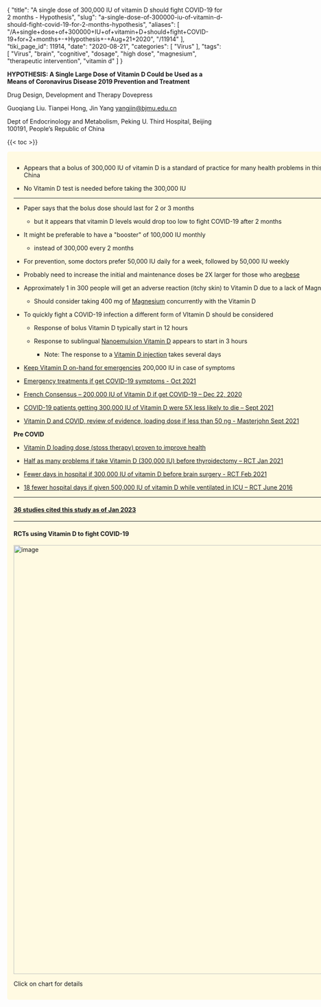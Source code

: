 {
    "title": "A single dose of 300,000 IU of vitamin D should fight COVID-19 for 2 months - Hypothesis",
    "slug": "a-single-dose-of-300000-iu-of-vitamin-d-should-fight-covid-19-for-2-months-hypothesis",
    "aliases": [
        "/A+single+dose+of+300000+IU+of+vitamin+D+should+fight+COVID-19+for+2+months+-+Hypothesis+-+Aug+21+2020",
        "/11914"
    ],
    "tiki_page_id": 11914,
    "date": "2020-08-21",
    "categories": [
        "Virus"
    ],
    "tags": [
        "Virus",
        "brain",
        "cognitive",
        "dosage",
        "high dose",
        "magnesium",
        "therapeutic intervention",
        "vitamin d"
    ]
}


**HYPOTHESIS: A Single Large Dose of Vitamin D Could be Used as a Means of Coronavirus Disease 2019 Prevention and Treatment** 

Drug Design, Development and Therapy	Dovepress

Guoqiang Liu. Tianpei Hong, Jin Yang yangjin@bjmu.edu.cn

Dept of Endocrinology and Metabolism, Peking U. Third Hospital, Beijing 100191, People’s Republic of China

{{< toc >}}

<div class="border" style="background-color:#FFFAE2;padding:15px;margin:10px 0;border-radius:5px;width:800px">

* Appears that a bolus of 300,000 IU of vitamin D is a standard of practice for many health problems in this hospital in China

* No Vitamin D test is needed before taking the 300,000 IU

---

* Paper says that the bolus dose should last for 2 or 3 months

   * but it appears that vitamin D levels would drop too low to fight COVID-19 after 2 months

* It might be preferable to have a "booster" of 100,000 IU monthly 

   * instead of 300,000 every 2 months

* For prevention, some doctors prefer 50,000 IU daily for a week, followed by 50,000 IU weekly

* Probably need to increase the initial and maintenance doses be 2X larger for those who are[obese](/posts/obese-need-2x-to-3x-more-vitamin-d)

* Approximately 1 in 300 people will get an adverse reaction (itchy skin) to Vitamin D due to a lack of Magnesium

   * Should consider taking 400 mg of [Magnesium](/posts/overview-magnesium-and-vitamin-d) concurrently with the Vitamin D

* To quickly fight a COVID-19 infection a different form of VItamin D should be considered

   * Response of bolus Vitamin D typically start in 12 hours

   * Response to sublingual [Nanoemulsion Vitamin D](/posts/nanoemulsion-vitamin-d-may-be-a-substantially-better-form) appears to start in 3 hours

      * Note: The response to a [Vitamin D injection](/categories/injection) takes several days

* [Keep Vitamin D on-hand for emergencies](/posts/keep-vitamin-d-on-hand-for-emergencies) 200,000 IU in case of symptoms

* [Emergency treatments if get COVID-19 symptoms - Oct 2021](/posts/emergency-treatments-if-get-covid-19-symptoms)

* [French Consensus – 200,000 IU of Vitamin D if get COVID-19 – Dec 22, 2020](/posts/french-consensus-200000-iu-of-vitamin-d-if-get-covid-19)

* [COVID-19 patients getting 300,000 IU of Vitamin D were 5X less likely to die – Sept 2021](/posts/covid-19-patients-getting-300000-iu-of-vitamin-d-were-5x-less-likely-to-die)

* [Vitamin D and COVID, review of evidence, loading dose if less than 50 ng - Masterjohn Sept 2021](/posts/vitamin-d-and-covid-review-of-evidence-loading-dose-if-less-than-50-ng-masterjohn)

 **Pre COVID** 

* [Vitamin D loading dose (stoss therapy) proven to improve health](/posts/vitamin-d-loading-dose-stoss-therapy-proven-to-improve-health)

* [Half as many problems if take Vitamin D (300,000 IU) before thyroidectomy – RCT Jan 2021](/posts/half-as-many-problems-if-take-vitamin-d-300000-iu-before-thyroidectomy-rct)

* [Fewer days in hospital if 300,000 IU of vitamin D before brain surgery - RCT Feb 2021](/posts/fewer-days-in-hospital-if-300000-iu-of-vitamin-d-before-brain-surgery-rct)

* [18 fewer hospital days if given 500,000 IU of vitamin D while ventilated in ICU – RCT June 2016](/posts/18-fewer-hospital-days-if-given-500000-iu-of-vitamin-d-while-ventilated-in-icu-rct)

---

#### [36 studies cited   this study as of Jan 2023](https://scholar.google.com/scholar?cites=3314106237193338462&as_sdt=5,48&sciodt=0,48&hl=en)

---

#### RCTs using Vitamin D to fight COVID-19

<img src="/attachments/d3.mock.jpg" alt="image" width="1000">

Click on chart for details